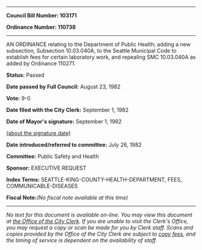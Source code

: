 

********

**Council Bill Number: 103171**
   
**Ordinance Number: 110738**
********

 AN ORDINANCE relating to the Department of Public Health; adding a new subsection, Subsection 10.03.040A, to the Seattle Municipal Code to establish fees for certain laboratory work, and repealing SMC 10.03.040A as added by Ordinance 110271.

**Status:** Passed
   
**Date passed by Full Council:** August 23, 1982
   
**Vote:** 9-0
   
**Date filed with the City Clerk:** September 1, 1982
   
**Date of Mayor's signature:** September 1, 1982
   
[(about the signature date)](/~public/approvaldate.htm)
   
   
   
**Date introduced/referred to committee:** July 26, 1982
   
**Committee:** Public Safety and Health
   
**Sponsor:** EXECUTIVE REQUEST
   
   
**Index Terms:** SEATTLE-KING-COUNTY-HEALTH-DEPARTMENT, FEES, COMMUNICABLE-DISEASES

**Fiscal Note:**_(No fiscal note available at this time)_
********

_No text for this document is available on-line. You may view this document at [the Office of the City Clerk](http://www.seattle.gov/leg/clerk/contactUs.htm). If you are unable to visit the Clerk's Office, you may request a copy or scan be made for you by Clerk staff. Scans and copies provided by the Office of the City Clerk are subject to [copy fees](http://clerk.seattle.gov/~public/clerkfees.htm), and the timing of service is dependent on the availability of staff._

